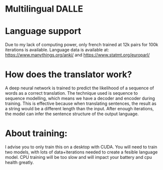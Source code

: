 # Multilingual DALLE

# Language support
Due to my lack of computing power, only french trained at 12k pairs for 100k iterations is available. Language data is available at: https://www.manythings.org/anki/ and https://www.statmt.org/europarl/ 

# How does the translator work?
A deep neural network is trained to predict the likelihood of a sequence of words as a correct translation. The technique used is sequence to sequence modelling, which means we have a decoder and encoder during training. This is effective because when translating sentences, the result as a string would be a different length than the input. After enough iterations, the model can infer the sentence structure of the output language. 

# About training:
I advise you to only train this on a desktop with CUDA. You will need to train two models, with lots of data+iterations needed to create a fesible language model. CPU training will be too slow and will impact your battery and cpu health greatly.

